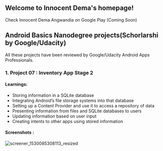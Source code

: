 ## Welcome to Innocent Dema's homepage!

Check Innocent Dema Angwandia on Google Play (Coming Soon)

## Android Basics Nanodegree projects(Schorlarshi by Google/Udacity)

All these projects have been reviewed by Google/Udacity Android Apps Professionals.

### 1. Project 07 : Inventory App Stage 2 

#### Learnings: 

* Storing information in a SQLite database
* Integrating Android’s file storage systems into that database
* Setting up a Content Provider and use it to access a repository of data
* Presenting information from files and SQLite databases to users
* Updating information based on user input
* Creating intents to other apps using stored information

#### Screenshots :

![screener_1530085308113_resized](https://user-images.githubusercontent.com/31923567/42059698-3b03a3e2-7b1c-11e8-9bd5-255534bab5d5.png)
